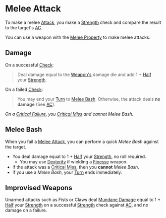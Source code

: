 # Melee Attack

To make a melee [Attack](Attack.md), you make a [Strength](../../Player%20Characters/The%20Ability%20Scores/Strength.md) check and compare the result to the target's [AC](../../Player%20Characters/Derived%20Statistics/Armor%20Class.md).

You can use a weapon with the [Melee Property](../../Items%20and%20Gear/Weapon%20Properties/Melee%20Property.md) to make melee attacks.

## Damage

On a successful [Check](../Core%20Procedures/Check.md):

>Deal damage equal to the [Weapon's](../../Items%20and%20Gear/Weapons/Weapons.md) damage die and add 1 + [Half](../Core%20Procedures/Half.md) your [Strength](../../Player%20Characters/The%20Ability%20Scores/Strength.md).

On a failed [Check](../Core%20Procedures/Check.md):

>You may end your [Turn](../Core%20Procedures/Turn.md) to [Melee Bash](Melee%20Attack.md#Melee%20Bash).
>Otherwise, the attack deals **no damage** (See [AC](../../Player%20Characters/Derived%20Statistics/Armor%20Class.md)).

*On a [Critical Failure](../Die%20Rolling%20Mechanics/Critical%20Failure.md), you [Critical Miss](../Die%20Rolling%20Mechanics/Critical%20Miss.md) and cannot Melee Bash.*

## Melee Bash

When you fail a [Melee Attack](Melee%20Attack.md), you can perform a quick *Melee Bash* against the target.

- You deal damage equal to 1 + [Half](../Core%20Procedures/Half.md) your [Strength](../../Player%20Characters/The%20Ability%20Scores/Strength.md), no roll required.
	- You may use [Dexterity](../../Player%20Characters/The%20Ability%20Scores/Dexterity.md) if wielding a [Finesse](../../Items%20and%20Gear/Weapon%20Properties/Finesse%20Property.md) weapon.
- If the attack was a [Critical Miss](../Die%20Rolling%20Mechanics/Critical%20Miss.md), then you **cannot** *Melee Bash*.
- If you use a *Melee Bash*, your [Turn](../Core%20Procedures/Turn.md) ends immediately.

## Improvised Weapons

Unarmed attacks such as Fists or Claws deal [Mundane Damage](Damage%20Types/Mundane%20Damage.md) equal to 1 + [Half](../Core%20Procedures/Half.md) your [Strength](../../Player%20Characters/The%20Ability%20Scores/Strength.md) on a successful [Strength](../../Player%20Characters/The%20Ability%20Scores/Strength.md) check against [AC](../../Player%20Characters/Derived%20Statistics/Armor%20Class.md), and no damage on a failure.
